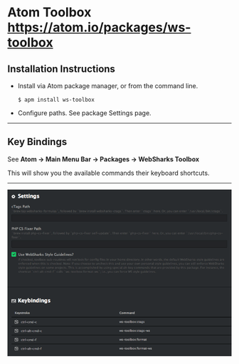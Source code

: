 # Atom Toolbox <https://atom.io/packages/ws-toolbox>

## Installation Instructions

- Install via Atom package manager, or from the command line.

  ```
  $ apm install ws-toolbox
  ```

- Configure paths. See package Settings page.

---

## Key Bindings

See **Atom → Main Menu Bar → Packages → WebSharks Toolbox**

This will show you the available commands their keyboard shortcuts.

---

![](assets/settings.png)
